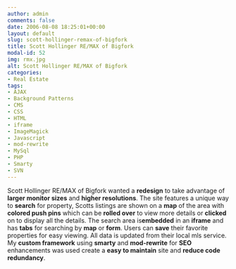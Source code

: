 ```yaml
---
author: admin
comments: false
date: 2006-08-08 18:25:01+00:00
layout: default
slug: scott-hollinger-remax-of-bigfork
title: Scott Hollinger RE/MAX of Bigfork
modal-id: 52
img: rmx.jpg
alt: Scott Hollinger RE/MAX of Bigfork
categories:
- Real Estate
tags:
- AJAX
- Background Patterns
- CMS
- CSS
- HTML
- iframe
- ImageMagick
- Javascript
- mod-rewrite
- MySql
- PHP
- Smarty
- SVN
---
```

Scott Hollinger RE/MAX of Bigfork wanted a **redesign** to take advantage of **larger monitor sizes** and **higher resolutions**. The site features a unique way to **search** for property, Scotts listings are shown on a **map** of the area with **colored push pins** which can be **rolled over** to view more details or **clicked** on to display all the details. The search area is**embedded** in an **iframe** and has **tabs** for searching by **map** or **form**. Users can **save** their favorite properties for easy viewing. All data is updated from their local mls service. My **custom framework** using **smarty** and **mod-rewrite** for **SEO** enhancements was used create a **easy to maintain** site and **reduce code redundancy**.
